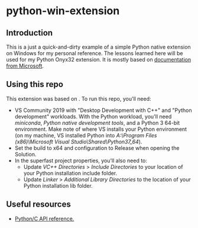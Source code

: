 # python-win-extension

## Introduction

This is a just a quick-and-dirty example of a simple Python native extension on Windows for my personal reference. The lessons learned here will be used for my Python Onyx32 extension. It is mostly based on [documentation from Microsoft](https://docs.microsoft.com/en-us/visualstudio/python/working-with-c-cpp-python-in-visual-studio?view=vs-2019#alternative-approaches).

## Using this repo

This extension was based on . To run this repo, you'll need:

* VS Community 2019 with "Desktop Development with C++" and "Python development" workloads. With the Python workload, you'll need _miniconda_, _Python native development tools_, and a Python 3 64-bit environment. Make note of where VS installs your Python environment (on my machine, VS installed Python into _A:\Program Files (x86)\Microsoft Visual Studio\Shared\Python37_64_).
* Set the build to x64 and configuration to Release when opening the Solution.
* In the superfast project properties, you'll also need to:
  * Update _VC++ Directories_ > _Include Directories_ to your location of your Python installation include folder.
  * Update _Linker_ > _Additional Library Directories_ to the location of your Python installation lib folder.

## Useful resources

* [Python/C API reference.](https://docs.python.org/3/c-api/)